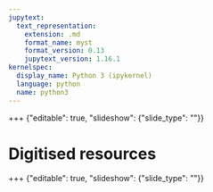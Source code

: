 ```yaml
---
jupytext:
  text_representation:
    extension: .md
    format_name: myst
    format_version: 0.13
    jupytext_version: 1.16.1
kernelspec:
  display_name: Python 3 (ipykernel)
  language: python
  name: python3
---
```


+++ {"editable": true, "slideshow": {"slide_type": ""}}

# Digitised resources

+++ {"editable": true, "slideshow": {"slide_type": ""}}

```{tableofcontents}
```

```{code-cell} ipython3

```
